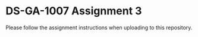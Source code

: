 DS-GA-1007 Assignment 3
=======================

Please follow the assignment instructions when uploading to this repository.
